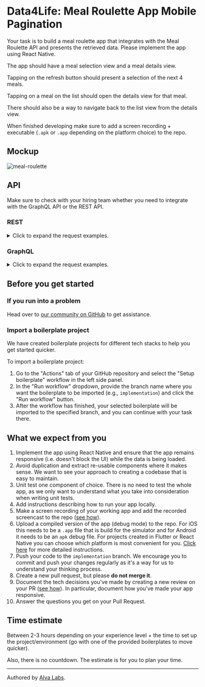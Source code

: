 # Data4Life: Meal Roulette App Mobile Pagination

Your task is to build a meal roulette app that integrates with the Meal Roulette API and presents the retrieved data. 
Please implement the app using React Native.

The app should have a meal selection view and a meal details view.

Tapping on the refresh button should present a selection of the next 4 meals.

Tapping on a meal on the list should open the details view for that meal. 

There should also be a way to navigate back to the list view from the details view.

When finished developing make sure to add a screen recording + executable (`.apk` or `.app` depending on the platform choice) to the repo. 

## Mockup

![meal-roulette](https://user-images.githubusercontent.com/1162212/114553140-9fb4fa80-9c65-11eb-91ae-ce30dc3522b7.png)

## API
Make sure to check with your hiring team whether you need to integrate with the GraphQL API or the REST API.

### REST 

<details>
 	<summary>Click to expand the request examples.</summary>

#### Get all meals

https://playground.devskills.co/api/rest/meal-roulette-app/meals

#### Get 4 meals starting from index 4

https://playground.devskills.co/api/rest/meal-roulette-app/meals/limit/4/offset/4

#### Get the meal with id 4

https://playground.devskills.co/api/rest/meal-roulette-app/meals/4

</details>

### GraphQL

 <details>
 	<summary>Click to expand the request examples.</summary>

 	Endpoint: https://playground.devskills.co/v1/graphql

#### Get all meals

```
query GetAllMeals {
  meal_roulette_app_meals {
    id
    title
    picture
    description
    ingredients
  }
}
```

#### Get 4 meals starting from index 4

```
query MealsWithOffset {
  meal_roulette_app_meals_aggregate(limit: 4, offset: 4) {
    nodes {
      id
      title
      picture
      description
      ingredients
    }
  }
}
```

#### Get the meal with id 5

```
query SingleMeal {
  meal_roulette_app_meals_by_pk(id: 5) {
    id
    title
    picture
    description
    ingredients
  }
}
```

### GraphiQL Sandbox

[Here](https://meal-roulette-app.web.app/) you can play with the Meal Roulette GraphQL API. Start by copy-pasting an example from above.

</details>

## Before you get started

### If you run into a problem

Head over to [our community on GitHub](https://github.com/orgs/DevSkillsHQ/discussions/categories/help) to get assistance.

### Import a boilerplate project

We have created boilerplate projects for different tech stacks to help you get started quicker.

To import a boilerplate project:

1. Go to the "Actions" tab of your GitHub repository and select the "Setup boilerplate" workflow in the left side panel.
2. In the "Run workflow" dropdown, provide the branch name where you want the boilerplate to be imported (e.g., `implementation`) and click the "Run workflow" button.
3. After the workflow has finished, your selected boilerplate will be imported to the specified branch, and you can continue with your task there.

## What we expect from you

1. Implement the app using React Native and ensure that the app remains responsive (i.e. doesn't block the UI) while the data is being loaded.
2. Avoid duplication and extract re-usable components where it makes sense. We want to see your approach to creating a codebase that is easy to maintain.
3. Unit test one component of choice. There is no need to test the whole app, as we only want to understand what you take into consideration when writing unit tests.
4. Add instructions describing how to run your app locally.
5. Make a screen recording of your working app and add the recorded screencast to the repo ([see how](https://devskills.notion.site/Instructions-screencast-5fe8be16a4124da7a2809b74ab7162e5)).
6. Upload a compiled version of the app (debug mode) to the repo. For iOS this needs to be a `.app` file that is build for the simulator and for Android it needs to be an `apk` debug file. For projects created in Flutter or React Native you can choose which platform is most convenient for you. [Click here](https://devskills.notion.site/Building-the-app-0ff6722aa7fc46f9a8121215809ed546) for more detailed instructions.
7. Push your code to the `implementation` branch. We encourage you to commit and push your changes regularly as it's a way for us to understand your thinking process.
8. Create a new pull request, but please **do not merge it**.
9. Document the tech decisions you've made by creating a new review on your PR ([see how](https://www.loom.com/share/94ae305e7fbf45d592099ac9f40d4274)). In particular, document how you've made your app responsive.
10. Answer the questions you get on your Pull Request.

## Time estimate

Between 2-3 hours depending on your experience level + the time to set up the project/environment (go with one of the provided boilerplates to move quicker).

Also, there is no countdown. The estimate is for you to plan your time.

---

Authored by [Alva Labs](https://www.alvalabs.io/).